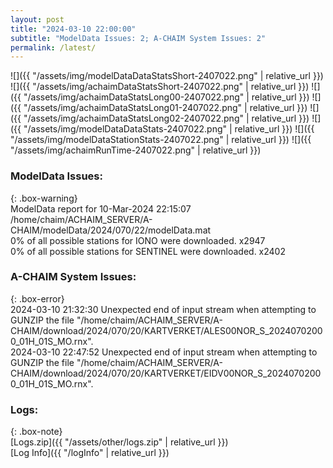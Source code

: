 ```yaml
---
layout: post
title: "2024-03-10 22:00:00"
subtitle: "ModelData Issues: 2; A-CHAIM System Issues: 2"
permalink: /latest/
---
```


![]({{ "/assets/img/modelDataDataStatsShort-2407022.png" | relative_url }})
![]({{ "/assets/img/achaimDataStatsShort-2407022.png" | relative_url }})
![]({{ "/assets/img/achaimDataStatsLong00-2407022.png" | relative_url }})
![]({{ "/assets/img/achaimDataStatsLong01-2407022.png" | relative_url }})
![]({{ "/assets/img/achaimDataStatsLong02-2407022.png" | relative_url }})
![]({{ "/assets/img/modelDataDataStats-2407022.png" | relative_url }})
![]({{ "/assets/img/modelDataStationStats-2407022.png" | relative_url }})
![]({{ "/assets/img/achaimRunTime-2407022.png" | relative_url }})


### ModelData Issues:  
  
{: .box-warning}  
 ModelData report for 10-Mar-2024 22:15:07   
 /home/chaim/ACHAIM_SERVER/A-CHAIM/modelData/2024/070/22/modelData.mat   
 0% of all possible stations for IONO were downloaded. x2947   
 0% of all possible stations for SENTINEL were downloaded. x2402   
  
### A-CHAIM System Issues:  
  
{: .box-error}  
2024-03-10 21:32:30 Unexpected end of input stream when attempting to GUNZIP the file "/home/chaim/ACHAIM_SERVER/A-CHAIM/download/2024/070/20/KARTVERKET/ALES00NOR_S_20240702000_01H_01S_MO.rnx".  
2024-03-10 22:47:52 Unexpected end of input stream when attempting to GUNZIP the file "/home/chaim/ACHAIM_SERVER/A-CHAIM/download/2024/070/20/KARTVERKET/EIDV00NOR_S_20240702000_01H_01S_MO.rnx".  

### Logs:  
  
{: .box-note}  
[Logs.zip]({{ "/assets/other/logs.zip" | relative_url }})  
[Log Info]({{ "/logInfo" | relative_url }})  
